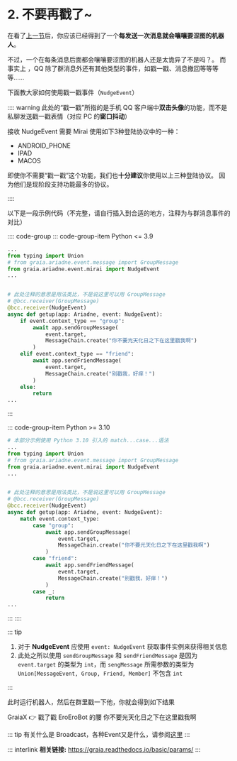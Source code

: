 # 2. 不要再戳了~

在看了[上一节](./1_hello_ero.md)后，你应该已经得到了一个**每发送一次消息就会嚷嚷要涩图的机器人**。

不过，一个在每条消息后面都会嚷嚷要涩图的机器人还是太诡异了<Curtain>不是吗？</Curtain>。
而事实上 ，QQ 除了群消息外还有其他类型的事件，如戳一戳、消息撤回等等等等……

下面教大家如何使用戳一戳事件（`NudgeEvent`）

:::: warning
此处的“戳一戳”所指的是手机 QQ 客户端中**双击头像**的功能，而不是私聊发送戳一戳表情（对应 PC 的**窗口抖动**）

接收 NudgeEvent 需要 Mirai 使用如下3种登陆协议中的一种：

- ANDROID_PHONE
- IPAD
- MACOS

即使你不需要“戳一戳”这个功能，我们也**十分建议**你使用以上三种登陆协议。
因为他们是现阶段支持功能最多的协议。

::::

以下是一段示例代码（不完整，请自行插入到合适的地方，注释为与群消息事件的对比）

:::: code-group
::: code-group-item Python <= 3.9

``` python
...
from typing import Union
# from graia.ariadne.event.message import GroupMessage
from graia.ariadne.event.mirai import NudgeEvent
...


# 此处注释的意思是用法类比，不是说这里可以用 GroupMessage
# @bcc.receiver(GroupMessage)
@bcc.receiver(NudgeEvent)
async def getup(app: Ariadne, event: NudgeEvent):
    if event.context_type == "group":
        await app.sendGroupMessage(
            event.target,
            MessageChain.create("你不要光天化日之下在这里戳我啊")
        )
    elif event.context_type == "friend":
        await app.sendFriendMessage(
            event.target,
            MessageChain.create("别戳我，好痒！")
        )
    else:
        return
...
```

:::

::: code-group-item Python >= 3.10

``` python
# 本部分示例使用 Python 3.10 引入的 match...case...语法
...
from typing import Union
# from graia.ariadne.event.message import GroupMessage
from graia.ariadne.event.mirai import NudgeEvent
...


# 此处注释的意思是用法类比，不是说这里可以用 GroupMessage
# @bcc.receiver(GroupMessage)
@bcc.receiver(NudgeEvent)
async def getup(app: Ariadne, event: NudgeEvent):
    match event.context_type:
        case "group":
            await app.sendGroupMessage(
                event.target,
                MessageChain.create("你不要光天化日之下在这里戳我啊")
            )
        case "friend":
            await app.sendFriendMessage(
                event.target,
                MessageChain.create("别戳我，好痒！")
            )
        case _:
            return
...
```

:::
::::

::: tip

1. 对于 **NudgeEvent** 应使用 `event: NudgeEvent` 获取事件实例来获得相关信息
2. 此处之所以使用 `sendGroupMessage` 和 `sendFriendMessage` 是因为 `event.target` 的类型为 `int`，而 `sengMessage` 所需参数的类型为 `Union[MessageEvent, Group, Friend, Member]` 不包含 `int`

:::

此时运行机器人，然后在群里戳一下他，你就会得到如下结果

<ChatWindow title="Graia Framework Community">
  <ChatToast>GraiaX 👉 戳了戳 EroEroBot 的腰</ChatToast>
  <ChatMsg name="EroEroBot" avatar="/avatar/ero.webp">你不要光天化日之下在这里戳我啊</ChatMsg>
</ChatWindow>

::: tip
有关什么是 Broadcast，各种Event又是什么，请参阅[这里](../before/Q&A.html#_3-%E4%BB%80%E4%B9%88%E6%98%AF-broadcastcontrol)
:::

::: interlink
**相关链接:** <https://graia.readthedocs.io/basic/params/>
:::

